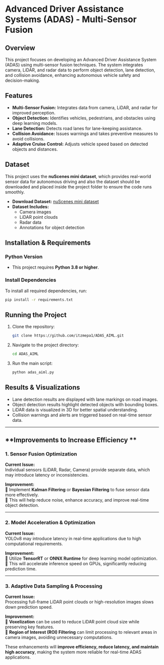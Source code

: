 
# Advanced Driver Assistance Systems (ADAS) - Multi-Sensor Fusion

## Overview

This project focuses on developing an Advanced Driver Assistance System (ADAS) using multi-sensor fusion techniques. The system integrates camera, LiDAR, and radar data to perform object detection, lane detection, and collision avoidance, enhancing autonomous vehicle safety and decision-making.

## Features

- **Multi-Sensor Fusion:** Integrates data from camera, LiDAR, and radar for improved perception.
- **Object Detection:** Identifies vehicles, pedestrians, and obstacles using deep learning models.
- **Lane Detection:** Detects road lanes for lane-keeping assistance.
- **Collision Avoidance:** Issues warnings and takes preventive measures to avoid collisions.
- **Adaptive Cruise Control:** Adjusts vehicle speed based on detected objects and distances.

## Dataset

This project uses the **nuScenes mini dataset**, which provides real-world sensor data for autonomous driving and also the dataset should be downloaded and placed inside the project folder to ensure the code runs smoothly.

- **Download Dataset:** [nuScenes mini dataset](https://www.nuscenes.org/download)
- **Dataset Includes:**
  - Camera images
  - LiDAR point clouds
  - Radar data
  - Annotations for object detection

## Installation & Requirements

### Python Version

- This project requires **Python 3.8 or higher**.

### Install Dependencies

To install all required dependencies, run:

```bash
pip install -r requirements.txt
```

## Running the Project

1. Clone the repository:
   ```bash
   git clone https://github.com/itzmepa1/ADAS_AIML.git
   ```
2. Navigate to the project directory:
   ```bash
   cd ADAS_AIML
   ```
3. Run the main script:
   ```bash
   python adas_aiml.py
   ```

## Results & Visualizations
- Lane detection results are displayed with lane markings on road images.
- Object detection results highlight detected objects with bounding boxes.
- LiDAR data is visualized in 3D for better spatial understanding.
- Collision warnings and alerts are triggered based on real-time sensor data.



---


## **Improvements to Increase Efficiency **

### **1. Sensor Fusion Optimization**
**Current Issue:**  
Individual sensors (LiDAR, Radar, Camera) provide separate data, which may introduce latency or inconsistencies.

**Improvement:**  
🔹 Implement **Kalman Filtering** or **Bayesian Filtering** to fuse sensor data more effectively.  
🔹 This will help reduce noise, enhance accuracy, and improve real-time object detection.

---

### **2. Model Acceleration & Optimization**
**Current Issue:**  
YOLOv8 may introduce latency in real-time applications due to high computational requirements.

**Improvement:**  
🔹 Utilize **TensorRT** or **ONNX Runtime** for deep learning model optimization.  
🔹 This will accelerate inference speed on GPUs, significantly reducing prediction time.

---

### **3. Adaptive Data Sampling & Processing**
**Current Issue:**  
Processing full-frame LiDAR point clouds or high-resolution images slows down prediction speed.

**Improvement:**  
🔹 **Voxelization** can be used to reduce LiDAR point cloud size while preserving key features.  
🔹 **Region of Interest (ROI) Filtering** can limit processing to relevant areas in camera images, avoiding unnecessary computations.

These enhancements will **improve efficiency, reduce latency, and maintain high accuracy**, making the system more reliable for real-time ADAS applications. 

